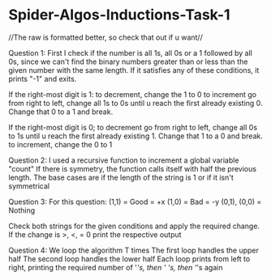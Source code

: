# Spider-Algos-Inductions-Task-1

//The raw is formatted better, so check that out if u want// 

Question 1:
First I check if the number is all 1s, all 0s or a 1 followed by all 0s, since we can't find the binary numbers greater than or less than the given number with the same length.
  If it satisfies any of these conditions, it prints "-1" and exits.
  
If the right-most digit is 1:
  to decrement, change the 1 to 0
  to increment go from right to left, change all 1s to 0s until u reach the first already existing 0. Change that 0 to a 1 and break.

If the right-most digit is 0;
  to decrement go from right to left, change all 0s to 1s until u reach the first already existing 1. Change that 1 to a 0 and break.
  to increment, change the 0 to 1
 
 
Question 2:
I used a recursive function to increment a global variable "count"
  If there is symmetry, the function calls itself with half the previous length. 
  The base cases are if the length of the string is 1 or if it isn't symmetrical
  
  
Question 3: 
For this question:
  (1,1) = Good = +x
  (1,0) = Bad = -y
  (0,1), (0,0) = Nothing

Check both strings for the given conditions and apply the required change.
  If the change is >, <, = 0 print the respective output


Question 4: 
We loop the algorithm T times
  The first loop handles the upper half
  The second loop handles the lower half
  Each loop prints from left to right, printing the required number of '*'s, then ' 's, then '*'s again
  

